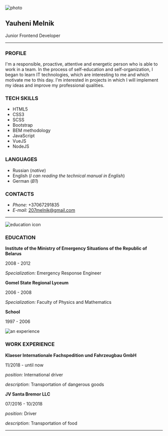 <!-- Header content -->
![photo](https://lh3.googleusercontent.com/proxy/IBBRBIe3dcHOo6o28HQTD0k7nLmgQP4jiQtXC42W17AMQfdKbhwftlUL_l6g0PsiEi7PRi6FNEFPqAjvrAAr)

## Yauheni Melnik
Junior Frontend Developer
***
<!-- Header content end -->

<!-- Main content -->
<!-- Aside content -->
### PROFILE
I'm a responsible, proactive, attentive and energetic person who is able to work in a team.
In the process of self-education and self-organization, I began to learn IT technologies, which are interesting to me and which motivate me to this day.
I'm interested in projects in which I will implement my ideas and improve my professional qualities.

### TECH SKILLS
* HTML5
* CSS3
* SCSS
* Bootstrap
* BEM methodology
* JavaScript
* VueJS
* NodeJS

### LANGUAGES
* Russian (_native_)
* English (_I can reading the technical manual in English_)
* German (_B1_)

### CONTACTS
* _Phone:_ +37067291835
* _E-mail:_ 207melnik@gmail.com

***
<!-- Aside content end -->

<!-- Section content-->
![education icon](https://img.icons8.com/external-flatarticons-blue-flatarticons/2x/external-education-high-school-flatarticons-blue-flatarticons.png)
### EDUCATION
__Institute of the Ministry of Emergency Situations of the Republic of Belarus__

2008 - 2012

_Specialization:_ Emergency Response Engineer

__Gomel State Regional Lyceum__

2006 - 2008

_Specialization:_ Faculty of Physics and Mathematics

__School__

1997 - 2006

![an experience](https://img.icons8.com/external-vitaliy-gorbachev-blue-vitaly-gorbachev/2x/external-lumberjack-labour-day-vitaliy-gorbachev-blue-vitaly-gorbachev.png)
### WORK EXPERIENCE

__Klaeser Internationale Fachspedition und Fahrzeugbau GmbH__

11/2018 - until now

_position:_ International driver

_description_: Transportation of dangerous goods

__JV Santa Bremor LLC__

07/2016 - 10/2018

_position:_ Driver

_description_: Transportation of food

***
<!-- Section content end -->
<!-- Main content end -->
